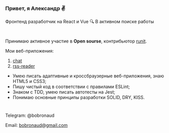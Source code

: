 ### Привет, я Александр ✌️
Фронтенд разработчик на React и Vue 🔍 В активном поиске работы 
#

[comment]: # (Умею работать с git / TypeScript / SASS / redux-toolkit / webpack / websockets / i18next / bootstrap / ...etc.)

Принимаю активное участие в **Open sourse**, контрибьютор [runit](https://github.com/bobronaud/runit).

Мои веб-приложения:

1. [chat](https://github.com/bobronaud/chat)
2. [rss-reader](https://github.com/bobronaud/rss-reader)


- Умею писать адаптивные и кроссбраузерные веб-приложения, знаю HTML5 и CSS3;
- Пишу чистый код в соответствии с правилами ESLint;
- Знаком с TDD, умею писать автотесты на Jest;
- Понимаю основные принципы разработки SOLID, DRY, KISS.
#
Telegram: @bobronaud

Email: bobronaud@gmail.com
